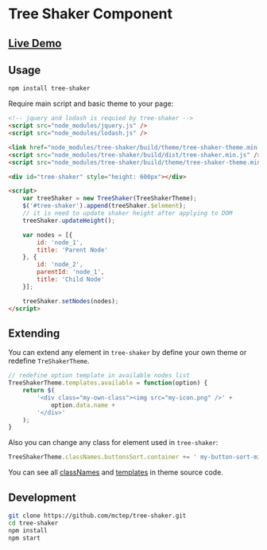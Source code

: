 # Tree Shaker Component

## [Live Demo](https://mctep.github.io/tree-shaker/)

## Usage

```sh
npm install tree-shaker
```

Require main script and basic theme to your page:

```html
<!-- jquery and lodash is requied by tree-shaker -->
<script src="node_modules/jquery.js" />
<script src="node_modules/lodash.js" />

<link href="node_modules/tree-shaker/build/theme/tree-shaker-theme.min.css" rel="stylesheet" />
<script src="node_modules/tree-shaker/build/dist/tree-shaker.min.js" />
<script src="node_modules/tree-shaker/build/theme/tree-shaker-theme.min.js" />

<div id="tree-shaker" style="height: 600px"></div>

<script>
	var treeShaker = new TreeShaker(TreeShakerTheme);
	$('#tree-shaker').append(treeShaker.$element);
	// it is need to update shaker height after applying to DOM
	treeShaker.updateHeight();

	var nodes = [{
		id: 'node_1',
		title: 'Parent Node'
	}, {
		id: 'node_2',
		parentId: 'node_1',
		title: 'Child Node'
	}];

	treeShaker.setNodes(nodes);
</script>
```

## Extending

You can extend any element in `tree-shaker` by define your own theme or redefine `TreShakerTheme`.

```js
// redefine option template in available nodes list
TreeShakerTheme.templates.available = function(option) {
	return $(
		'<div class="my-own-class"><img src="my-icon.png" />' +
			option.data.name +
		'</div>'
	);
}
```

Also you can change any class for element used in `tree-shaker`:

```js
TreeShakerTheme.classNames.buttonsSort.container += ' my-button-sort-mix';
```

You can see all [classNames](https://github.com/mctep/tree-shaker/blob/master/src/tree-shaker-theme/styles/index.js) and [templates](https://github.com/mctep/tree-shaker/blob/master/src/tree-shaker-theme/index.js) in theme source code.

## Development

```bash
git clone https://github.com/mctep/tree-shaker.git
cd tree-shaker
npm install
npm start
```
